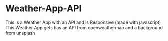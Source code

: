 # Weather-App-API
This is a Weather App with an API and is Responsive (made with javascript)
This Weather App gets has an API from openweathermap and a background from unsplash
